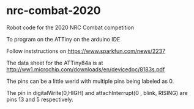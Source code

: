 # nrc-combat-2020
Robot code for the 2020 NRC Combat competition

To program on the ATTiny on the arduino IDE

Follow inststructions on https://www.sparkfun.com/news/2237

The data sheet for the ATTiny84a is at http://ww1.microchip.com/downloads/en/devicedoc/8183s.pdf

The pins can be a little werid with multiple pins being labeled as 0.

The pin in digitalWrite(0,HIGH) and attachInterrupt(0 , blink, RISING) are pins 13 and 5 respectively.
